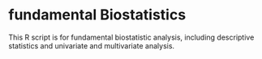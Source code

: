 # fundamental Biostatistics
This R script is for fundamental biostatistic analysis, including descriptive statistics and univariate and multivariate analysis.
